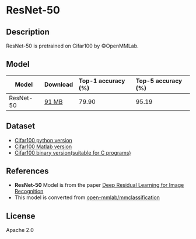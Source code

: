 <!--- SPDX-License-Identifier: Apache-2.0 -->

# ResNet-50

## Description

ResNet-50 is pretrained on Cifar100 by ©OpenMMLab.

## Model

|Model          |Download                       |Top-1 accuracy (%) |Top-5 accuracy (%) |
|---------------|:------------------------------|:------------------|:------------------|
|ResNet-50      |[91 MB](resnet50.onnx)         |79.90              |95.19              |

## Dataset

* [Cifar100 python version](http://www.cs.toronto.edu/~kriz/cifar-100-python.tar.gz)
* [Cifar100 Matlab version](http://www.cs.toronto.edu/~kriz/cifar-100-matlab.tar.gz)
* [Cifar100 binary version(suitable for C programs)](http://www.cs.toronto.edu/~kriz/cifar-100-binary.tar.gz)

## References

* **ResNet-50** Model is from the paper
  [Deep Residual Learning for Image Recognition](https://arxiv.org/abs/1512.03385)
* This model is converted from [open-mmlab/mmclassification](https://github.com/open-mmlab/mmclassification/tree/master/configs/resnet)

## License

Apache 2.0
